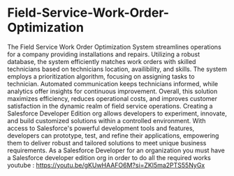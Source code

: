 # Field-Service-Work-Order-Optimization
The Field Service Work Order Optimization System streamlines operations for a company providing installations and repairs. Utilizing a robust database, the system efficiently matches work orders with skilled technicians based on technicians location, availibility, and skills. The system employs a prioritization algorithm, focusing on assigning tasks to technician. Automated communication keeps technicians informed, while analytics offer insights for continuous improvement. Overall, this solution maximizes efficiency, reduces operational costs, and improves customer satisfaction in the dynamic realm of field service operations.
Creating a Salesforce Developer Edition org allows developers to experiment, innovate, and build customized solutions within a controlled environment. With access to Salesforce's powerful development tools and features, developers can prototype, test, and refine their applications, empowering them to deliver robust and tailored solutions to meet unique business requirements. As a Salesforce Developer for an organization you must have a Salesforce developer edition org in order to do all the required works                                                                                                                                               
youtube :  https://youtu.be/gKUwHAAFO6M?si=ZKl5ma2PTS55NyGx
